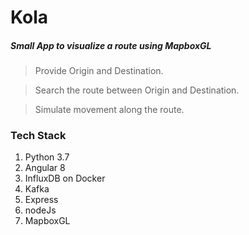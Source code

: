 # Kola
##### Small App to visualize a route using MapboxGL
>Provide Origin and Destination. 

>Search the route between Origin and Destination. 

>Simulate movement along the route.

### Tech Stack
1. Python 3.7
2. Angular 8
3. InfluxDB on Docker
4. Kafka
5. Express
6. nodeJs
7. MapboxGL
